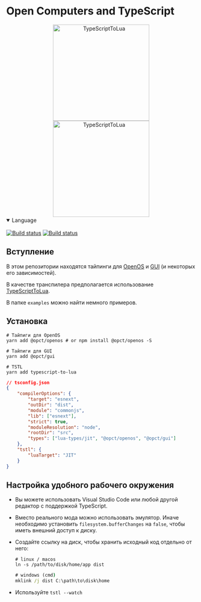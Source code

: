 # Open Computers and TypeScript

<div align="center">
<img src="https://gamepedia.cursecdn.com/minecraft_ru_gamepedia/f/f4/Корпус_компьютера1_(OpenComputers).png" alt="TypeScriptToLua" width="256" />
<img src="https://raw.githubusercontent.com/TypeScriptToLua/TypeScriptToLua/master/logo-hq.png" alt="TypeScriptToLua" width="256" />
</div>

<details open>
<summary>Language</summary>
<br>
<a href="README.md">
<img alt="Build status" src="https://img.shields.io/badge/english-red.svg?style=for-the-badge" /></a>

<a href="README.ru.md">
<img alt="Build status" src="https://img.shields.io/badge/russian-red.svg?style=for-the-badge" /></a>
</details>

## Вступление

В этом репозитории находятся тайпинги для [OpenOS](https://ocdoc.cil.li/) и [GUI](https://github.com/IgorTimofeev/GUI) (и некоторых его зависимостей).

В качестве транспилера предполагается использование [TypeScriptToLua](https://github.com/TypeScriptToLua/TypeScriptToLua).

В папке `examples` можно найти немного примеров.

## Установка

```shell
# Тайпиги для OpenOS
yarn add @opct/openos # or npm install @opct/openos -S

# Тайпиги для GUI
yarn add @opct/gui

# TSTL
yarn add typescript-to-lua
```

```json
// tsconfig.json
{
    "compilerOptions": {
        "target": "esnext",
        "outDir": "dist",
        "module": "commonjs",
        "lib": ["esnext"],
        "strict": true,
        "moduleResolution": "node",
        "rootDir": "src",
        "types": ["lua-types/jit", "@opct/openos", "@opct/gui"]
    },
    "tstl": {
        "luaTarget": "JIT"
    }
}
```

## Настройка удобного рабочего окружения

- Вы можете использовать Visual Studio Code или любой другой редактор с поддержкой TypeScript.
- Вместо реального мода можно использовать эмулятор. Иначе необходимо установить `filesystem.bufferChanges` на `false`, чтобы иметь внешний доступ к диску.
- Создайте ссылку на диск, чтобы хранить исходный код отдельно от него:

    ```shell
    # linux / macos
    ln -s /path/to/disk/home/app dist
    ```

    ```cmd
    # windows (cmd)
    mklink /j dist C:\path\to\disk\home
    ```

- Используйте `tstl --watch`
